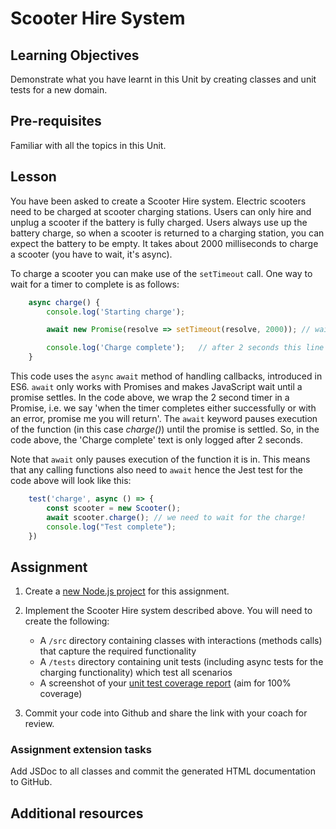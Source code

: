 # Scooter Hire System

## Learning Objectives
Demonstrate what you have learnt in this Unit by creating classes and unit tests for a new domain. 

## Pre-requisites
Familiar with all the topics in this Unit.

## Lesson
You have been asked to create a Scooter Hire system. Electric scooters need to be charged at scooter charging stations. Users can only hire and unplug a scooter if the battery is fully charged. Users always use up the battery charge, so when a scooter is returned to a charging station, you can expect the battery to be empty. It takes about 2000 milliseconds to charge a scooter (you have to wait, it's async).

To charge a scooter you can make use of the `setTimeout` call. One way to wait for a timer to complete is as follows:
```js
    async charge() {
        console.log('Starting charge'); 

        await new Promise(resolve => setTimeout(resolve, 2000)); // wait 2 seconds

        console.log('Charge complete');   // after 2 seconds this line will print
    }
```

This code uses the `async` `await` method of handling callbacks, introduced in ES6. `await` only works with Promises and makes JavaScript wait until a promise settles. In the code above, we wrap the 2 second timer in a Promise, i.e. we say 'when the timer completes either successfully or with an error, promise me you will return'. The `await` keyword pauses execution of the function (in this case *charge()*) until the promise is settled. So, in the code above, the 'Charge complete' text is only logged after 2 seconds.

Note that `await` only pauses execution of the function it is in. This means that any calling functions also need to `await` hence the Jest test for the code above will look like this:
```js
    test('charge', async () => {
        const scooter = new Scooter();
        await scooter.charge(); // we need to wait for the charge!
        console.log("Test complete");
    })
```

## Assignment
  1. Create a [new Node.js project](/curriculum/Bootcamp/FAQ#createNewProject) for this assignment.

  1. Implement the Scooter Hire system described above. You will need to create the following:

      * A `/src` directory containing classes with interactions (methods calls) that capture the required functionality
      * A `/tests` directory containing unit tests (including async tests for the charging functionality) which test all scenarios
      * A screenshot of your [unit test coverage report](/curriculum/Bootcamp/FAQ#generateCoverage) (aim for 100% coverage)

  1. Commit your code into Github and share the link with your coach for review.

### Assignment extension tasks
Add JSDoc to all classes and commit the generated HTML documentation to GitHub.

## Additional resources
